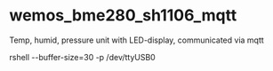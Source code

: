 # wemos_bme280_sh1106_mqtt
Temp, humid, pressure unit with LED-display, communicated via mqtt



rshell --buffer-size=30 -p /dev/ttyUSB0 
